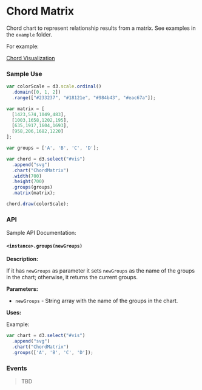 # Chord Matrix

Chord chart to represent relationship results from a matrix. See examples in the `example` folder.

For example:

[Chord Visualization](https://i.imgur.com/YRgUDQh.png)

### Sample Use

```javascript
var colorScale = d3.scale.ordinal()
  .domain([0, 1, 2])
  .range(["#233237", "#18121e", "#984b43", "#eac67a"]);

var matrix = [
  [1423,574,1049,483],
  [1003,1658,1202,195],
  [635,1917,1604,1693],
  [958,206,1682,1220]
];

var groups = ['A', 'B', 'C', 'D'];

var chord = d3.select("#vis")
  .append("svg")
  .chart("ChordMatrix")
  .width(700)
  .height(700)
  .groups(groups)
  .matrix(matrix);

chord.draw(colorScale);
```

### API

Sample API Documentation:

#### `<instance>.groups(newGroups)`

**Description:**

If it has `newGroups` as parameter it sets `newGroups` as the name of the groups in the chart; otherwise, it returns the current groups.

**Parameters:**

* `newGroups` - String array with the name of the groups in the chart.

**Uses:**

Example:

```javascript
var chart = d3.select("#vis")
  .append("svg")
  .chart("ChordMatrix")
  .groups(['A', 'B', 'C', 'D']);
```

### Events

> TBD